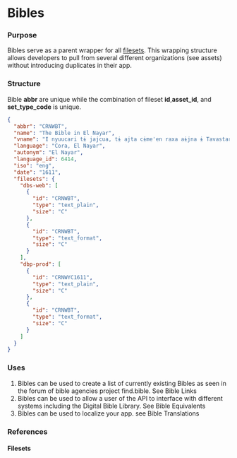 # Bibles

### Purpose

Bibles serve as a parent wrapper for all [filesets](#filesets). This wrapping structure allows developers to pull from several different 
organizations (see assets) without introducing duplicates in their app.

### Structure

Bible **abbr** are unique while the combination of fileset **id**,**asset_id**, and **set_type_code** is unique.

```json
{
  "abbr": "CRNWBT",
  "name": "The Bible in El Nayar",
  "vname": "Ɨ nyuucari tɨ jajcua, tɨ ajta cɨme'en raxa aɨjna ɨ Tavastara'a",
  "language": "Cora, El Nayar",
  "autonym": "El Nayar",
  "language_id": 6414,
  "iso": "eng",
  "date": "1611",
  "filesets": {
    "dbs-web": [
      {
        "id": "CRNWBT",
        "type": "text_plain",
        "size": "C"
      },
      {
        "id": "CRNWBT",
        "type": "text_format",
        "size": "C"
      }
    ],
    "dbp-prod": [
      {
        "id": "CRNWYC1611",
        "type": "text_plain",
        "size": "C"
      },
      {
        "id": "CRNWBT",
        "type": "text_format",
        "size": "C"
      }
    ]
  }
}
```


### Uses

1) Bibles can be used to create a list of currently existing Bibles as seen in the 
forum of bible agencies project find.bible. See Bible Links
2) Bibles can be used to allow a user of the API to interface with different systems including the Digital Bible Library. See Bible Equivalents
3) Bibles can be used to localize your app. see Bible Translations

### References

#### Filesets
